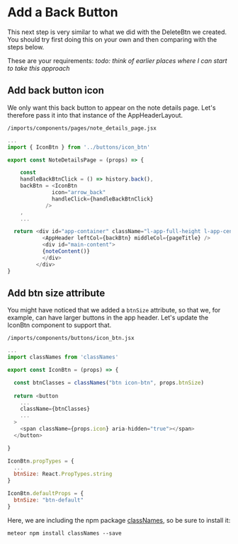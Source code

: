 # Add a Back Button

This next step is very similar to what we did with the DeleteBtn we created. You should try first doing this on your own and then comparing with the steps below.

These are your requirements:
_todo: think of earlier places where I can start to take this approach_


## Add back button icon
We only want this back button to appear on the note details page.  Let's therefore pass it into that instance of the AppHeaderLayout.

 ``` /imports/components/pages/note_details_page.jsx ```

```js
...
import { IconBtn } from '../buttons/icon_btn'

export const NoteDetailsPage = (props) => {

	const
    handleBackBtnClick = () => history.back(),
    backBtn = <IconBtn
              icon="arrow_back"
              handleClick={handleBackBtnClick}
            />
    ,
	...

  return <div id="app-container" className="l-app-full-height l-app-centered">
           <AppHeader leftCol={backBtn} middleCol={pageTitle} />
           <div id="main-content">
           {noteContent()}
           </div>
         </div>	
}

```

## Add btn size attribute

You might have noticed that we added a ```btnSize``` attribute, so that we, for example, can have larger buttons in the app header.  Let's update the IconBtn component to support that.

``` /imports/components/buttons/icon_btn.jsx ```

```js
...
import classNames from 'classNames'

export const IconBtn = (props) => {

  const btnClasses = classNames("btn icon-btn", props.btnSize)
  
  return <button
    ...
    className={btnClasses}
    ...
  >
    <span className={props.icon} aria-hidden="true"></span>
  </button>

}

IconBtn.propTypes = {
  ...
  btnSize: React.PropTypes.string
}

IconBtn.defaultProps = {
  btnSize: "btn-default"
}
```

Here, we are including the npm package [classNames](https://www.npmjs.com/package/classnames), so be sure to install it:

```meteor npm install classNames --save ```
